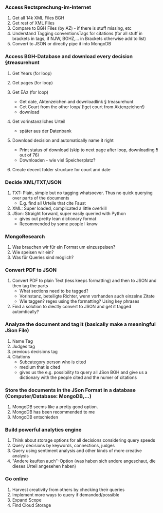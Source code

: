 ### Access Rectsprechung-im-Internet
1. Get all 14k XML Files BGH
2. Get rest of XML Files
3. Compare to BGH Files (by AZ) - if there is stuff missing, etc
4. Understand Tagging conventionsTags for citations (for all stuff in brackets in tags, if NJW, BGHZ,... in Brackets otherwise add to list)
5. Convert to JSON or directly pipe it into MongoDB


### Access BGH-Database and download every decision §treasurehunt
1. Get Years (for loop)  
2. Get pages (for loop)  
3. Get EAz (for loop) 
	 * Get date, Aktenzeichen and downloadlink § treasurehunt
	 * Get Court from the other loop/ (!get court from Aktenzeichen!) 
	 * download 
4. Get vorinstanzliches Urteil 
	* später aus der Datenbank

3. Download decision and automatically name it right
	* Print status of download (skip to next page after loop, downloading 5 out of 76)
	* Downloaden - wie viel Speicherplatz?
4. Create decent folder structure for court and date

### Decide XML/TXT/JSON
1. TXT: Plain, simple but no tagging whatsoever. Thus no quick querying over parts of the documents
	* E.g. find all Urteile that cite Faust
2. XML: Super loaded, complicated a little overkill
3. JSon: Straight forward, super easily queried with Python
	* gives out pretty lean dictionary format
	* Recommended by some people I know
	
### MongoResearch
1. Was brauchen wir für ein Format um einzuspeisen?
2. Wie speisen wir ein?
3. Was für Queries sind möglich?

### Convert PDF to JSON
1. Convert PDF to plain Text (less keeps formatting) and then to JSON and then tag the parts
	* What sections need to be tagged?
	* Vorinstanz, beteiligte Richter, wenn vorhanden auch einzelne Zitate
	* Wie taggen? regex using the formatting? Using key phrases
2. Find a solution to diectly convert to JSON and get it tagged automtically?

### Analyze the document and tag it (basically make a meaningful JSon File)
1. Name Tag
2. Judges tag
3. previous decisions tag
3. Citations
	* Subcategory person who is cited
	* medium that is cited
	* gives us the e.g. possibility to query all JSon BGH and give us a dictionary with the people cited and the numer of citations

### Store the documents in the JSon Format in a database (Computer/Database: MongoDB,...)
1. MongoDB seems like a pretty good option.
2. MongoDB has been recommended to me
3. MongoDB entschieden

### Build powerful analytics engine
1. Think about storage options for all decisions considering query speeds
2. Query decisions by keywords, connections, judges
3. Query using sentiment analysis and other kinds of more creative analysis
4. "Andere kauften auch"-Option (was haben sich andere angeschaut, die dieses Urteil angesehen haben)

### Go online
1. Harvest creativity from others by checking their queries
2. Implement more ways to query if demanded/possible
3. Expand Scope
4. Find Cloud Storage

